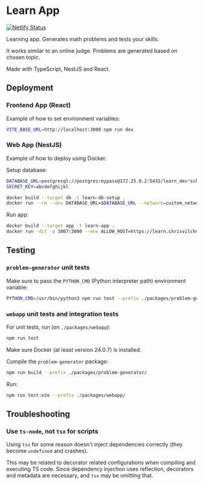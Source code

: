 # Learn App

[![Netlify Status](https://api.netlify.com/api/v1/badges/4181054b-f24b-4bb3-8124-bd493304b60e/deploy-status)](https://app.netlify.com/sites/chrisvilches-learn/deploys)

Learning app. Generates math problems and tests your skills.

It works similar to an online judge. Problems are generated based on chosen topic.

Made with TypeScript, NestJS and React.

## Deployment

### Frontend App (React)

Example of how to set environment variables:

```sh
VITE_BASE_URL=http://localhost:3000 npm run dev
```

### Web App (NestJS)

Example of how to deploy using Docker.

Setup database:

```sh
DATABASE_URL=postgresql://postgres:mypass@172.25.0.2:5432/learn_dev?schema=public
SECRET_KEY=abcdefghijkl

docker build --target db -t learn-db-setup .
docker run --rm --env DATABASE_URL=$DATABASE_URL --network=custom_network1 learn-db-setup
```

Run app:

```sh
docker build --target app -t learn-app .
docker run -dit -p 3007:3000 --env ALLOW_HOST=https://learn.chrisvilches.com --env DATABASE_URL=$DATABASE_URL --env SECRET_KEY=$SECRET_KEY --network=custom_network1 --name learn learn-app
```

## Testing

### `problem-generator` unit tests

Make sure to pass the `PYTHON_CMD` (Python interpreter path) environment variable:

```sh
PYTHON_CMD=/usr/bin/python3 npm run test --prefix ./packages/problem-generator
```

### `webapp` unit tests and integration tests

For unit tests, run (on `./packages/webapp`):

```sh
npm run test
```

Make sure Docker (at least version 24.0.7) is installed.

Compile the `problem-generator` package:

```sh
npm run build --prefix ./packages/problem-generator/
```

Run:

```sh
npm run test:e2e --prefix ./packages/webapp/
```

## Troubleshooting

### Use `ts-node`, not `tsx` for scripts

Using `tsx` for some reason doesn't inject dependencies correctly (they become `undefined` and crashes).

This may be related to decorator related configurations when compiling and executing TS code. Since dependency injection uses reflection, decorators and metadata are necessary, and `tsx` may be omitting that.
